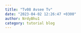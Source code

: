 ```yaml
---
title: "Tv08 Avsee Tv"
date: "2023-04-02 12:26:47 +0300"
author: NrdyBhu1
category: tutorial blog
---
```

